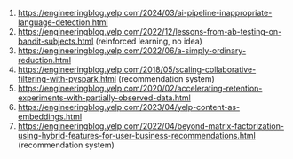 1. https://engineeringblog.yelp.com/2024/03/ai-pipeline-inappropriate-language-detection.html
2. https://engineeringblog.yelp.com/2022/12/lessons-from-ab-testing-on-bandit-subjects.html (reinforced learning, no idea)
3. https://engineeringblog.yelp.com/2022/06/a-simply-ordinary-reduction.html
4. https://engineeringblog.yelp.com/2018/05/scaling-collaborative-filtering-with-pyspark.html (recommendation system)
5. https://engineeringblog.yelp.com/2020/02/accelerating-retention-experiments-with-partially-observed-data.html
6. https://engineeringblog.yelp.com/2023/04/yelp-content-as-embeddings.html
7. https://engineeringblog.yelp.com/2022/04/beyond-matrix-factorization-using-hybrid-features-for-user-business-recommendations.html (recommendation system)
